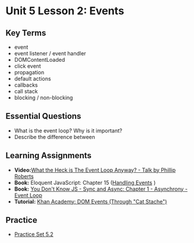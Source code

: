 # Unit 5 Lesson 2: Events

## Key Terms
* event
* event listener / event handler
* DOMContentLoaded
* click event
* propagation
* default actions
* callbacks
* call stack
* blocking / non-blocking

## Essential Questions
* What is the event loop? Why is it important?
* Describe the difference between

## Learning Assignments
* **Video:**[What the Heck is The Event Loop Anyway? - Talk by Phillip Roberts](https://www.youtube.com/watch?v=8aGhZQkoFbQ)
* **Book:** Eloquent JavaScript: Chapter 15 ([Handling Events](https://eloquentjavascript.net/15_event.html) )
* **Book:** [You Don't Know JS - Sync and Async: Chapter 1 - Asynchrony - Event Loop](https://github.com/getify/You-Dont-Know-JS/blob/2nd-ed/sync-async/ch1.md#event-loop)
* **Tutorial:** [Khan Academy: DOM Events (Through "Cat Stache")](https://www.khanacademy.org/computing/computer-programming/html-css-js/html-js-dom-events#html-js-dom-events)


## Practice
* [Practice Set 5.2](https://github.com/The-Marcy-Lab-School/se-unit-5-DOM/blob/master/lesson-2-events/practice-set/exercises.md)
